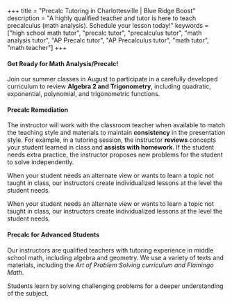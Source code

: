 +++
title = "Precalc Tutoring in Charlottesville | Blue Ridge Boost"
description = "A highly qualified teacher and tutor is here to teach precalculus (math analysis). Schedule your lesson today!"
keywords = ["high school math tutor", "precalc tutor", "precalculus tutor", "math analysis tutor", "AP Precalc tutor", "AP Precalculus tutor", "math tutor", "math teacher"]
+++


<div class="container">

<div class="row">

<div class="col-sm-8 left">

#### Get Ready for Math Analysis/Precalc! 

Join our summer classes in August to participate in a carefully developed curriculum to review **Algebra 2 and Trigonometry**, including quadratic, exponential, polynomial, and trigonometric functions.

#### Precalc Remediation

The instructor will work with the classroom teacher when available to match the teaching style and materials to maintain **consistency** in the presentation style. For example, in a tutoring session, the instructor **reviews** concepts your student learned in class and **assists with homework**. If the student needs extra practice, the instructor proposes new problems for the student to solve independently.

When your student needs an alternate view or wants to learn a topic not taught in class, our instructors create individualized lessons at the level the student needs.


When your student needs an alternate view or wants to learn a topic not taught in class, our instructors create individualized lessons at the level the student needs.

#### Precalc for Advanced Students

Our instructors are qualified teachers with tutoring experience in middle school math, including algebra and geometry. We use a variety of texts and materials, including the *Art of _Problem Solving_ curriculum and _Flamingo_ Math*.

Students learn by solving challenging problems for a deeper understanding of the subject. 

</div>

<div class="col-sm-4">
<!-- 
<center>
<a href="https://allthingsalgebra.com/"><img alt="All Things Algebra" src="/images/LogoATA.png" width="55%" style="padding:20px;"></a><br>
<a href="https://artofproblemsolving.com/store/book/intro-algebra"><img alt="Algebra" src="/images/intro-algebra.gif" width="45%" style="padding:20px;"></a> <br>
<a href="https://bigideaslearning.com/programs/middle-school-modeling-real-life"><img alt="Middle School Math" src="/images/bim.png" width="90%" style="padding:20px;"></a>
</center> -->
</div>

</div></div>
